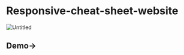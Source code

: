 # Responsive-cheat-sheet-website
![Untitled](https://user-images.githubusercontent.com/87821489/147553133-afd46365-84e5-4b31-b034-a76a5c01afa7.png)
## Demo-> 
